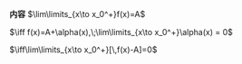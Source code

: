 **内容**
$\lim\limits_{x\to x_0^+}f(x)=A$

$\iff f(x)=A+\alpha(x),\;\lim\limits_{x\to x_0^+}\alpha(x) = 0$

$\iff\lim\limits_{x\to x_0^+}[\,f(x)-A]=0$

